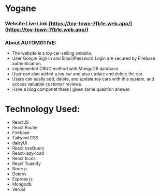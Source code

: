 # Yogane

### Website Live Link:[https://toy-town-7fb1e.web.app/](https://toy-town-7fb1e.web.app/)


### About AUTOMOTIVE:
- The website is a toy car-selling website.
- User Google Sign in and Email/Password Login are secured by Firebase authentication.
- Implemented CRUD method with MongoDB database.
- User can also added a toy car and also update and delete the car.
- Users can easily add, delete, and update toy cars with this system, and access valuable customer reviews.
- Have a blog componet there I given some question answer.


# Technology Used:
- ReactJS
- React Router
- Firebase
- Tailwind CSS
- daisyUI
- React useQuery
- React-lazy-load
- React Icons
- React Toastify
- Node js
- Dotenv
- Express js
- Mongodb
- Vercel